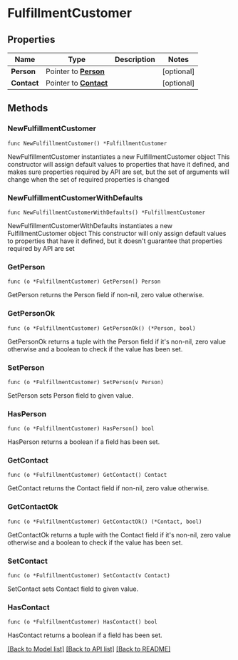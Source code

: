 # FulfillmentCustomer

## Properties

Name | Type | Description | Notes
------------ | ------------- | ------------- | -------------
**Person** | Pointer to [**Person**](Person.md) |  | [optional] 
**Contact** | Pointer to [**Contact**](Contact.md) |  | [optional] 

## Methods

### NewFulfillmentCustomer

`func NewFulfillmentCustomer() *FulfillmentCustomer`

NewFulfillmentCustomer instantiates a new FulfillmentCustomer object
This constructor will assign default values to properties that have it defined,
and makes sure properties required by API are set, but the set of arguments
will change when the set of required properties is changed

### NewFulfillmentCustomerWithDefaults

`func NewFulfillmentCustomerWithDefaults() *FulfillmentCustomer`

NewFulfillmentCustomerWithDefaults instantiates a new FulfillmentCustomer object
This constructor will only assign default values to properties that have it defined,
but it doesn't guarantee that properties required by API are set

### GetPerson

`func (o *FulfillmentCustomer) GetPerson() Person`

GetPerson returns the Person field if non-nil, zero value otherwise.

### GetPersonOk

`func (o *FulfillmentCustomer) GetPersonOk() (*Person, bool)`

GetPersonOk returns a tuple with the Person field if it's non-nil, zero value otherwise
and a boolean to check if the value has been set.

### SetPerson

`func (o *FulfillmentCustomer) SetPerson(v Person)`

SetPerson sets Person field to given value.

### HasPerson

`func (o *FulfillmentCustomer) HasPerson() bool`

HasPerson returns a boolean if a field has been set.

### GetContact

`func (o *FulfillmentCustomer) GetContact() Contact`

GetContact returns the Contact field if non-nil, zero value otherwise.

### GetContactOk

`func (o *FulfillmentCustomer) GetContactOk() (*Contact, bool)`

GetContactOk returns a tuple with the Contact field if it's non-nil, zero value otherwise
and a boolean to check if the value has been set.

### SetContact

`func (o *FulfillmentCustomer) SetContact(v Contact)`

SetContact sets Contact field to given value.

### HasContact

`func (o *FulfillmentCustomer) HasContact() bool`

HasContact returns a boolean if a field has been set.


[[Back to Model list]](../README.md#documentation-for-models) [[Back to API list]](../README.md#documentation-for-api-endpoints) [[Back to README]](../README.md)


